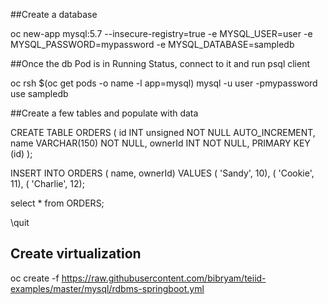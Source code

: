 ##Create a database 

oc new-app mysql:5.7 --insecure-registry=true -e MYSQL_USER=user -e MYSQL_PASSWORD=mypassword -e MYSQL_DATABASE=sampledb

##Once the db Pod is in Running Status, connect to it and run psql client

oc rsh $(oc get pods -o name -l app=mysql)
mysql -u user -pmypassword
use sampledb

##Create a few tables and populate with data

 CREATE TABLE ORDERS
(
  id              INT unsigned NOT NULL AUTO_INCREMENT,
  name            VARCHAR(150) NOT NULL,
  ownerId           INT NOT NULL,
  PRIMARY KEY     (id)
);

INSERT INTO ORDERS ( name, ownerId) VALUES
  ( 'Sandy', 10),
  ( 'Cookie', 11),
  ( 'Charlie', 12);

select * from ORDERS;

 \quit

## Create virtualization

oc create -f https://raw.githubusercontent.com/bibryam/teiid-examples/master/mysql/rdbms-springboot.yml

